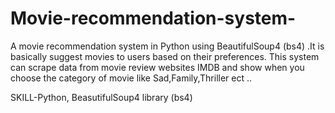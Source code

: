 # Movie-recommendation-system-

A movie recommendation system in Python using BeautifulSoup4 (bs4) .It is basically  suggest movies to users based on their preferences. This system can scrape data from movie review websites IMDB and show when you choose the category of movie like Sad,Family,Thriller ect ..

SKILL-Python, BeasutifulSoup4 library (bs4)
